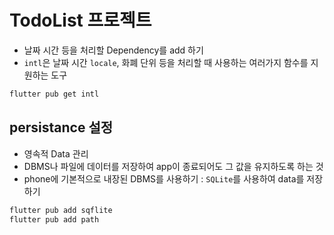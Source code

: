 # TodoList 프로젝트

- 날짜 시간 등을 처리할 Dependency를 add 하기
- `intl`은 날짜 시간 `locale`, 화폐 단위 등을 처리할 때 사용하는 여러가지 함수를 지원하는 도구

```bash
flutter pub get intl
```

## persistance 설정

- 영속적 Data 관리
- DBMS나 파일에 데이터를 저장하여 app이 종료되어도 그 값을 유지하도록 하는 것
- phone에 기본적으로 내장된 DBMS를 사용하기 : `SQLite`를 사용하여 data를 저장하기

```bash
flutter pub add sqflite
flutter pub add path
```
